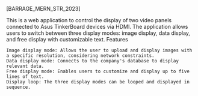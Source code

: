 [BARRAGE_MERN_STR_2023]

This is a web application to control the display of two video panels connected to Asus TinkerBoard devices via HDMI. The application allows users to switch between three display modes: image display, data display, and free display with customizable text.
Features

    Image display mode: Allows the user to upload and display images with a specific resolution, considering network constraints.
    Data display mode: Connects to the company's database to display relevant data.
    Free display mode: Enables users to customize and display up to five lines of text.
    Display loop: The three display modes can be looped and displayed in sequence.

